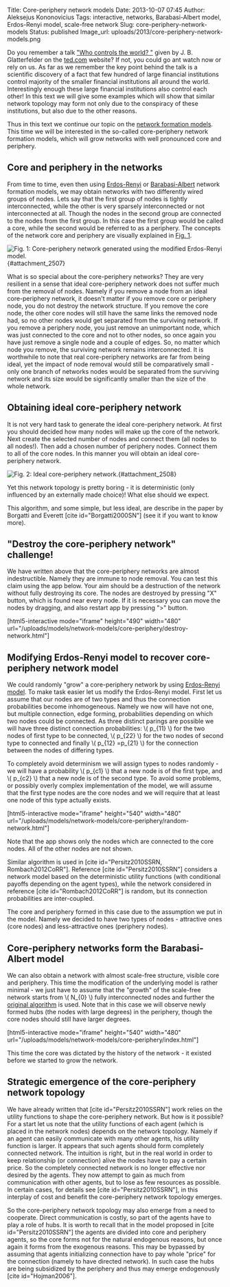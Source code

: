 Title: Core-periphery network models
Date: 2013-10-07 07:45
Author: Aleksejus Kononovicius
Tags: interactive, networks, Barabasi-Albert model, Erdos-Renyi model, scale-free network
Slug: core-periphery-network-models
Status: published
Image_url: uploads/2013/core-periphery-network-models.png

Do you remember a talk
["Who controls the world?
"]({filename}/articles/2013/j-b-glattfelder-who-controls-world.md)
given by J. B. Glatterfelder on the
[ted.com](https://www.ted.com/talks/james_b_glattfelder_who_controls_the_world.html)
website? If not, you could go ant watch now or rely on us. As far as we
remember the key point behind the talk is a scientific discovery of a
fact that few hundred of large financial institutions control majority
of the smaller financial institutions all around the world.
Interestingly enough these large financial institutions also control
each other! In this text we will give some examples which will show that
similar network topology may form not only due to the conspiracy of
these institutions, but also due to the other reasons.

Thus in this text we continue our topic on the [network formation
models](/tag/networks/). This
time we will be interested in the so-called core-periphery network
formation models, which will grow networks with well pronounced core and
periphery.
<!--more-->

Core and periphery in the networks
----------------------------------

From time to time, even then using
[Erdos-Renyi]({filename}/articles/2013/erdos-renyi-model.md)
or
[Barabasi-Albert]({filename}/articles/2013/barabasi-albert-model.md)
network formation models, we may obtain networks with two differently
wired groups of nodes. Lets say that the first group of nodes is tightly
interconnected, while the other is very sparsely interconnected or not
interconnected at all. Though the nodes in the second group are
connected to the nodes from the first group. In this case the first
group would be called a core, while the second would be referred to as a
periphery. The concepts of the network core and periphery are visually
explained in [Fig. 1](#attachment_2507).

![Fig. 1: Core-periphery network generated using the modified Erdos-Renyi
model.]({static}/uploads/2013/core-periphery-network-models.png "Core-periphery
network generated using the modified Erdos-Renyi model. Nodes in the red
area belong to core, while the nodes in the blue area are in
periphery."){#attachment_2507} 

What is so special about the core-periphery networks? They are very
resilient in a sense that ideal core-periphery network does not suffer
much from the removal of nodes. Namely if you remove a node from an
ideal core-periphery network, it doesn't matter if you remove core or
periphery node, you do not destroy the network structure. If you remove
the core node, the other core nodes will still have the same links the
removed node had, so no other nodes would get separated from the
surviving network. If you remove a periphery node, you just remove an
unimportant node, which was just connected to the core and not to other
nodes, so once again you have just remove a single node and a couple of
edges. So, no matter which node you remove, the surviving network
remains interconnected. It is worthwhile to note that real
core-periphery networks are far from being ideal, yet the impact of node
removal would still be comparatively small - only one branch of networks
nodes would be separated from the surviving network and its size would
be significantly smaller than the size of the whole network.

Obtaining ideal core-periphery network
--------------------------------------

It is not very hard task to generate the ideal core-periphery network.
At first you should decided how many nodes will make up the core of the
network. Next create the selected number of nodes and connect them (all
nodes to all nodes!). Then add a chosen number of periphery nodes.
Connect them to all of the core nodes. In this manner you will obtain an
ideal core-periphery network.

![Fig. 2: Ideal core-periphery
network.]({static}/uploads/2013/ideal-core-periphery.png "Ideal
core-periphery network."){#attachment_2508} 

Yet this network topology is pretty boring - it is deterministic (only
influenced by an externally made choice)! What else should we expect.

This algorithm, and some simple, but less ideal, are describe in the
paper by Borgatti and Everett \[cite id="Borgatti2000SN"\] (see it if
you want to know more).

"Destroy the core-periphery network" challenge!
-----------------------------------------------

We have written above that the core-periphery networks are almost
indestructible. Namely they are immune to node removal. You can test
this claim using the app below. Your aim should be a destruction of the
network without fully destroying its core. The nodes are destroyed by
pressing "X" button, which is found near every node. If it is necessary
you can move the nodes by dragging, and also restart app by pressing
"&gt;" button.

[html5-interactive mode="iframe" height="490" width="480"
url="/uploads/models/network-models/core-periphery/destroy-network.html"]

Modifying Erdos-Renyi model to recover core-periphery network model
-------------------------------------------------------------------

We could randomly "grow" a core-periphery network by using [Erdos-Renyi
model]({filename}/articles/2013/erdos-renyi-model.md).
To make task easier let us modify the Erdos-Renyi model. First let us
assume that our nodes are of two types and thus the connection
probabilities become inhomogeneous. Namely we now will have not one, but
multiple connection, edge forming, probabilities depending on which two
nodes could be connected. As three distinct parings are possible we will
have three distinct connection probabilities: \\\(  p\_{11} \\\) for the
two nodes of first type to be connected, \\\(  p\_{22} \\\) for the two
nodes of second type to connected and finally \\\(  p\_{12} =p\_{21} \\\) for the connection between the nodes of differing types.

To completely avoid determinism we will assign types to nodes randomly -
we will have a probability \\\(  p\_{c1} \\\) that a new node is of the
first type, and \\\(  p\_{c2} \\\) that a new node is of the second type.
To avoid some problems, or possibly overly complex implementation of the
model, we will assume that the first type nodes are the core nodes and
we will require that at least one node of this type actually exists.

[html5-interactive mode="iframe" height="540" width="480"
url="/uploads/models/network-models/core-periphery/random-network.html"]

Note that the app shows only the nodes which are connected to the core
nodes. All of the other nodes are not shown.

Similar algorithm is used in \[cite id="Persitz2010SSRN,
Rombach2012CoRR"\]. Reference \[cite id="Persitz2010SSRN"\] considers a
network model based on the deterministic utility functions (with
conditional payoffs depending on the agent types), while the network
considered in reference \[cite id="Rombach2012CoRR"\] is random, but its
connection probabilities are inter-coupled.

The core and periphery formed in this case due to the assumption we put
in the model. Namely we decided to have two types of nodes - attractive
ones (core nodes) and less-attractive ones (periphery nodes).

Core-periphery networks form the Barabasi-Albert model
------------------------------------------------------

We can also obtain a network with almost scale-free structure, visible
core and periphery. This time the modification of the underlying model
is rather minimal - we just have to assume that the "growth" of the
scale-free network starts from \\\(  N\_{0} \\\) fully interconnected
nodes and further the [original
algorithm]({filename}/articles/2013/barabasi-albert-model.md)
is used. Note that in this case we will observe newly formed hubs (the
nodes with large degrees) in the periphery, though the core nodes should
still have larger degrees.

[html5-interactive mode="iframe" height="540" width="480"
url="/uploads/models/network-models/core-periphery/index.html"]

This time the core was dictated by the history of the network - it
existed before we started to grow the network.

Strategic emergence of the core-periphery network topology
----------------------------------------------------------

We have already written that \[cite id="Persitz2010SSRN"\] work relies
on the utility functions to shape the core-periphery network. But how is
it possible? For a start let us note that the utility functions of each
agent (which is placed in the network nodes) depends on the network
topology. Namely if an agent can easily communicate with many other
agents, his utility function is larger. It appears that such agents
should form completely connected network. The intuition is right, but in
the real world in order to keep relationship (or connection) alive the
nodes have to pay a certain price. So the completely connected network
is no longer effective nor desired by the agents. They now attempt to
gain as much from communication with other agents, but to lose as few
resources as possible. In certain cases, for details see \[cite
id="Persitz2010SSRN"\], in this interplay of cost and benefit the
core-periphery network topology emerges.

So the core-periphery network topology may also emerge from a need to
cooperate. Direct communication is costly, so part of the agents have to
play a role of hubs. It is worth to recall that in the model proposed in
\[cite id="Persitz2010SSRN"\] the agents are divided into core and
periphery agents, so the core forms not for the natural endogenous
reasons, but once again it forms from the exogenous reasons. This may be
bypassed by assuming that agents initializing connection have to pay
whole "price" for the connection (namely to have directed network). In
such case the hubs are being subsidized by the periphery and thus may
emerge endogenously \[cite id="Hojman2006"\].
